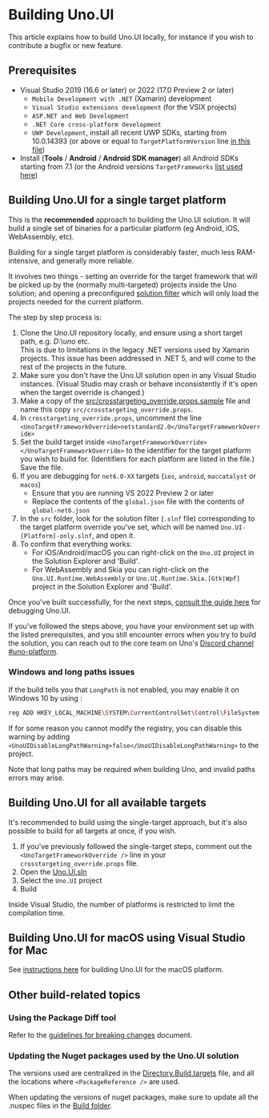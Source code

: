 # Building Uno.UI

This article explains how to build Uno.UI locally, for instance if you wish to contribute a bugfix or new feature.

## Prerequisites

- Visual Studio 2019 (16.6 or later) or 2022 (17.0 Preview 2 or later)
    - `Mobile Development with .NET` (Xamarin) development
    - `Visual Studio extensions development` (for the VSIX projects)
    - `ASP.NET and Web Development`
    - `.NET Core cross-platform development`
    - `UWP Development`, install all recent UWP SDKs, starting from 10.0.14393 (or above or equal to `TargetPlatformVersion` line [in this file](https://github.com/unoplatform/uno/blob/master/src/Uno.CrossTargetting.props))
- Install (**Tools** / **Android** / **Android SDK manager**) all Android SDKs starting from 7.1 (or the Android versions `TargetFrameworks` [list used here](https://github.com/unoplatform/uno/blob/master/src/Uno.UI.BindingHelper.Android/Uno.UI.BindingHelper.Android.csproj))

## Building Uno.UI for a single target platform

This is the **recommended** approach to building the Uno.UI solution. It will build a single set of binaries for a particular platform (eg Android, iOS, WebAssembly, etc). 

Building for a single target platform is considerably faster, much less RAM-intensive, and generally more reliable.

It involves two things - setting an override for the target framework that will be picked up by the (normally multi-targeted) projects inside the Uno solution; and opening a preconfigured [solution filter](https://docs.microsoft.com/en-us/visualstudio/ide/filtered-solutions) which will only load the projects needed for the current platform.

The step by step process is:

1. Clone the Uno.UI repository locally, and ensure using a short target path, e.g. _D:\uno_ etc.  
This is due to limitations in the legacy .NET versions used by Xamarin projects. This issue has been addressed in .NET 5, and will come to the rest of the projects in the future.
1. Make sure you don't have the Uno.UI solution open in any Visual Studio instances. (Visual Studio may crash or behave inconsistently if it's open when the target override is changed.)
1. Make a copy of the [src/crosstargeting_override.props.sample](https://github.com/unoplatform/uno/blob/master/src/crosstargeting_override.props.sample) file and name this copy `src/crosstargeting_override.props`.
1. In `crosstargeting_override.props`, uncomment the line `<UnoTargetFrameworkOverride>netstandard2.0</UnoTargetFrameworkOverride>`
1. Set the build target inside ``<UnoTargetFrameworkOverride></UnoTargetFrameworkOverride>`` to the identifier for the target platform you wish to build for. (Identifiers for each platform are listed in the file.) Save the file.
1. If you are debugging for `net6.0-XX` targets (`ios`, `android`, `maccatalyst` or `macos`)
   - Ensure that you are running VS 2022 Preview 2 or later
   - Replace the contents of the `global.json` file with the contents of `global-net6.json`
1. In the `src` folder, look for the solution filter (`.slnf` file) corresponding to the target platform override you've set, which will be named `Uno.UI-[Platform]-only.slnf`, and open it.
1. To confirm that everything works:
   - For iOS/Android/macOS you can right-click on the `Uno.UI` project in the Solution Explorer and 'Build'. 
   - For WebAssembly and Skia you can right-click on the `Uno.UI.Runtime.WebAssembly` or `Uno.UI.Runtime.Skia.[Gtk|Wpf]` project in the Solution Explorer and 'Build'.

Once you've built successfully, for the next steps, [consult the guide here](debugging-uno-ui.md) for debugging Uno.UI.

If you've followed the steps above, you have your environment set up with the listed prerequisites, and you still encounter errors when you try to build the solution, you can reach out to the core team on Uno's [Discord channel #uno-platform](https://discord.gg/eBHZSKG).

### Windows and long paths issues
If the build tells you that `LongPath` is not enabled, you may enable it on Windows 10 by using :
```bash
reg ADD HKEY_LOCAL_MACHINE\SYSTEM\CurrentControlSet\Control\FileSystem /v LongPathsEnabled /t REG_DWORD /d 1
```
If for some reason you cannot modify the registry, you can disable this warning by adding `<UnoUIDisableLongPathWarning>false</UnoUIDisableLongPathWarning>` to the project.

Note that long paths may be required when building Uno, and invalid paths errors may arise.

## Building Uno.UI for all available targets

It's recommended to build using the single-target approach, but it's also possible to build for all targets at once, if you wish.

1. If you've previously followed the single-target steps, comment out the `<UnoTargetFrameworkOverride />` line in your `crosstargeting_override.props` file.
2. Open the [Uno.UI.sln](https://github.com/unoplatform/uno/blob/master/src/Uno.UI.sln)
3. Select the `Uno.UI` project
4. Build

Inside Visual Studio, the number of platforms is restricted to limit the compilation time.

## Building Uno.UI for macOS using Visual Studio for Mac

See [instructions here](building-uno-macos.md) for building Uno.UI for the macOS platform.

## Other build-related topics 

### Using the Package Diff tool

Refer to the [guidelines for breaking changes](../contributing/guidelines/breaking-changes.md) document.

### Updating the Nuget packages used by the Uno.UI solution
The versions used are centralized in the [Directory.Build.targets](https://github.com/unoplatform/uno/blob/master/src/Directory.Build.targets) file, and all the
locations where `<PackageReference />` are used.

When updating the versions of nuget packages, make sure to update all the .nuspec files in the [Build folder](https://github.com/unoplatform/uno/tree/master/build).
